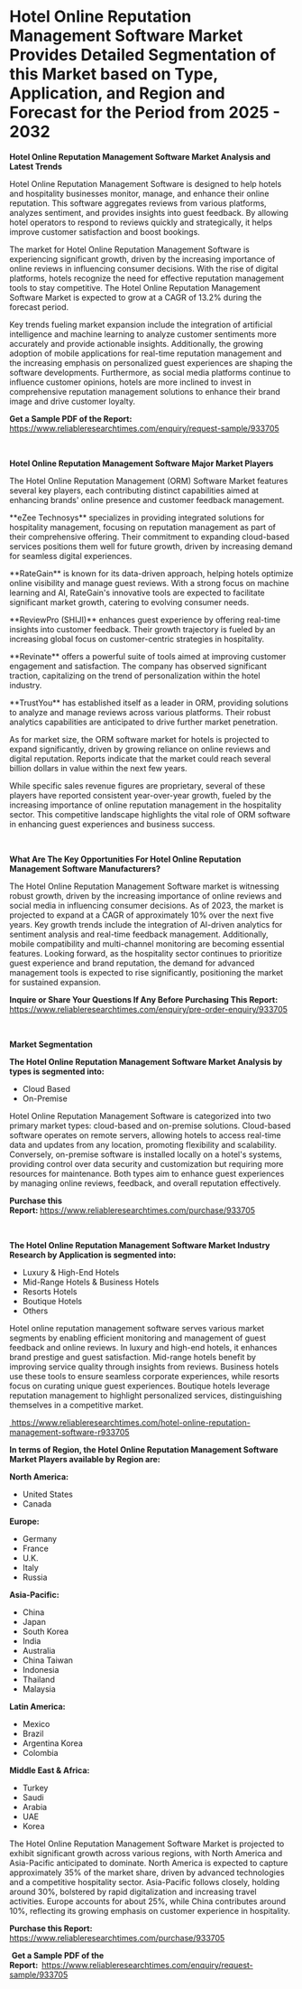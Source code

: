 <p><h1>Hotel Online Reputation Management Software Market Provides Detailed Segmentation of this Market based on Type, Application, and Region and Forecast for the Period from 2025 - 2032</h1></p><p><strong>Hotel Online Reputation Management Software Market Analysis and Latest Trends</strong></p>
<p><p>Hotel Online Reputation Management Software is designed to help hotels and hospitality businesses monitor, manage, and enhance their online reputation. This software aggregates reviews from various platforms, analyzes sentiment, and provides insights into guest feedback. By allowing hotel operators to respond to reviews quickly and strategically, it helps improve customer satisfaction and boost bookings.</p><p>The market for Hotel Online Reputation Management Software is experiencing significant growth, driven by the increasing importance of online reviews in influencing consumer decisions. With the rise of digital platforms, hotels recognize the need for effective reputation management tools to stay competitive. The Hotel Online Reputation Management Software Market is expected to grow at a CAGR of 13.2% during the forecast period.</p><p>Key trends fueling market expansion include the integration of artificial intelligence and machine learning to analyze customer sentiments more accurately and provide actionable insights. Additionally, the growing adoption of mobile applications for real-time reputation management and the increasing emphasis on personalized guest experiences are shaping the software developments. Furthermore, as social media platforms continue to influence customer opinions, hotels are more inclined to invest in comprehensive reputation management solutions to enhance their brand image and drive customer loyalty.</p></p>
<p><strong>Get a Sample PDF of the Report:&nbsp;</strong> <a href="https://www.reliableresearchtimes.com/enquiry/request-sample/933705?utm_campaign=2222&utm_medium=2&utm_source=Github&utm_content=ia&utm_term=18042025&utm_id=hotel-online-reputation-management-software">https://www.reliableresearchtimes.com/enquiry/request-sample/933705</a></p>
<p>&nbsp;</p>
<p><strong>Hotel Online Reputation Management Software Major Market Players</strong></p>
<p><p>The Hotel Online Reputation Management (ORM) Software Market features several key players, each contributing distinct capabilities aimed at enhancing brands' online presence and customer feedback management. </p><p>**eZee Technosys** specializes in providing integrated solutions for hospitality management, focusing on reputation management as part of their comprehensive offering. Their commitment to expanding cloud-based services positions them well for future growth, driven by increasing demand for seamless digital experiences.</p><p>**RateGain** is known for its data-driven approach, helping hotels optimize online visibility and manage guest reviews. With a strong focus on machine learning and AI, RateGain's innovative tools are expected to facilitate significant market growth, catering to evolving consumer needs.</p><p>**ReviewPro (SHIJI)** enhances guest experience by offering real-time insights into customer feedback. Their growth trajectory is fueled by an increasing global focus on customer-centric strategies in hospitality. </p><p>**Revinate** offers a powerful suite of tools aimed at improving customer engagement and satisfaction. The company has observed significant traction, capitalizing on the trend of personalization within the hotel industry.</p><p>**TrustYou** has established itself as a leader in ORM, providing solutions to analyze and manage reviews across various platforms. Their robust analytics capabilities are anticipated to drive further market penetration.</p><p>As for market size, the ORM software market for hotels is projected to expand significantly, driven by growing reliance on online reviews and digital reputation. Reports indicate that the market could reach several billion dollars in value within the next few years.</p><p>While specific sales revenue figures are proprietary, several of these players have reported consistent year-over-year growth, fueled by the increasing importance of online reputation management in the hospitality sector. This competitive landscape highlights the vital role of ORM software in enhancing guest experiences and business success.</p></p>
<p>&nbsp;</p>
<p><strong>What Are The Key Opportunities For Hotel Online Reputation Management Software Manufacturers?</strong></p>
<p><p>The Hotel Online Reputation Management Software market is witnessing robust growth, driven by the increasing importance of online reviews and social media in influencing consumer decisions. As of 2023, the market is projected to expand at a CAGR of approximately 10% over the next five years. Key growth trends include the integration of AI-driven analytics for sentiment analysis and real-time feedback management. Additionally, mobile compatibility and multi-channel monitoring are becoming essential features. Looking forward, as the hospitality sector continues to prioritize guest experience and brand reputation, the demand for advanced management tools is expected to rise significantly, positioning the market for sustained expansion.</p></p>
<p><strong>Inquire or Share Your Questions If Any Before Purchasing This Report:</strong> <a href="https://www.reliableresearchtimes.com/enquiry/pre-order-enquiry/933705?utm_campaign=2222&utm_medium=2&utm_source=Github&utm_content=ia&utm_term=18042025&utm_id=hotel-online-reputation-management-software">https://www.reliableresearchtimes.com/enquiry/pre-order-enquiry/933705</a></p>
<p>&nbsp;</p>
<p><strong>Market Segmentation</strong></p>
<p><strong>The Hotel Online Reputation Management Software Market Analysis by types is segmented into:</strong></p>
<p><ul><li>Cloud Based</li><li>On-Premise</li></ul></p>
<p><p>Hotel Online Reputation Management Software is categorized into two primary market types: cloud-based and on-premise solutions. Cloud-based software operates on remote servers, allowing hotels to access real-time data and updates from any location, promoting flexibility and scalability. Conversely, on-premise software is installed locally on a hotel's systems, providing control over data security and customization but requiring more resources for maintenance. Both types aim to enhance guest experiences by managing online reviews, feedback, and overall reputation effectively.</p></p>
<p><strong>Purchase this Report:&nbsp;</strong><a href="https://www.reliableresearchtimes.com/purchase/933705?utm_campaign=2222&utm_medium=2&utm_source=Github&utm_content=ia&utm_term=18042025&utm_id=hotel-online-reputation-management-software">https://www.reliableresearchtimes.com/purchase/933705</a></p>
<p>&nbsp;</p>
<p><strong>The Hotel Online Reputation Management Software Market Industry Research by Application is segmented into:</strong></p>
<p><ul><li>Luxury & High-End Hotels</li><li>Mid-Range Hotels & Business Hotels</li><li>Resorts Hotels</li><li>Boutique Hotels</li><li>Others</li></ul></p>
<p><p>Hotel online reputation management software serves various market segments by enabling efficient monitoring and management of guest feedback and online reviews. In luxury and high-end hotels, it enhances brand prestige and guest satisfaction. Mid-range hotels benefit by improving service quality through insights from reviews. Business hotels use these tools to ensure seamless corporate experiences, while resorts focus on curating unique guest experiences. Boutique hotels leverage reputation management to highlight personalized services, distinguishing themselves in a competitive market.</p></p>
<p><a href="https://www.reliableresearchtimes.com/hotel-online-reputation-management-software-r933705?utm_campaign=2222&utm_medium=2&utm_source=Github&utm_content=ia&utm_term=18042025&utm_id=hotel-online-reputation-management-software">&nbsp;https://www.reliableresearchtimes.com/hotel-online-reputation-management-software-r933705</a></p>
<p><strong>In terms of Region, the Hotel Online Reputation Management Software Market Players available by Region are:</strong></p>
<p>
    <p> <strong> North America: </strong>
        <ul>
            <li>United States</li>
            <li>Canada</li>
        </ul>
        </p> 
    <p> <strong> Europe: </strong>
        <ul>
            <li>Germany</li>
            <li>France</li>
            <li>U.K.</li>
            <li>Italy</li>
            <li>Russia</li>
        </ul>
        </p> 
    <p> <strong> Asia-Pacific: </strong>
        <ul>
            <li>China</li>
            <li>Japan</li>
            <li>South Korea</li>
            <li>India</li>
            <li>Australia</li>
            <li>China Taiwan</li>
            <li>Indonesia</li>
            <li>Thailand</li>
            <li>Malaysia</li>
        </ul>
        </p> 
    <p> <strong> Latin America: </strong>
        <ul>
            <li>Mexico</li>
            <li>Brazil</li>
            <li>Argentina Korea</li>
            <li>Colombia</li>
        </ul>
        </p> 
    <p> <strong> Middle East & Africa: </strong>
        <ul>
            <li>Turkey</li>
            <li>Saudi</li>
            <li>Arabia</li>
            <li>UAE</li>
            <li>Korea</li>
        </ul>
    </p>
    </p>
<p><p>The Hotel Online Reputation Management Software Market is projected to exhibit significant growth across various regions, with North America and Asia-Pacific anticipated to dominate. North America is expected to capture approximately 35% of the market share, driven by advanced technologies and a competitive hospitality sector. Asia-Pacific follows closely, holding around 30%, bolstered by rapid digitalization and increasing travel activities. Europe accounts for about 25%, while China contributes around 10%, reflecting its growing emphasis on customer experience in hospitality.</p></p>
<p><strong>Purchase this Report: </strong><a href="https://www.reliableresearchtimes.com/purchase/933705?utm_campaign=2222&utm_medium=2&utm_source=Github&utm_content=ia&utm_term=18042025&utm_id=hotel-online-reputation-management-software">https://www.reliableresearchtimes.com/purchase/933705</a></p>
<p>&nbsp;<strong>Get a Sample PDF of the Report:&nbsp;&nbsp;</strong><a href="https://www.reliableresearchtimes.com/enquiry/request-sample/933705?utm_campaign=2222&utm_medium=2&utm_source=Github&utm_content=ia&utm_term=18042025&utm_id=hotel-online-reputation-management-software">https://www.reliableresearchtimes.com/enquiry/request-sample/933705</a></p>
<p><strong></strong></p>
<p><p></p><p></p><p></p></p>